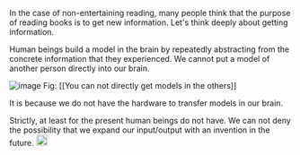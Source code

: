 
In the case of non-entertaining reading, many people think that the purpose of reading books is to get new information. Let's think deeply about getting information.

Human beings build a model in the brain by repeatedly abstracting from the concrete information that they experienced. We cannot put a model of another person directly into our brain.

![image](https://gyazo.com/0dd28905208a46edfb25eef027246d50/thumb/1000)
Fig: [[You can not directly get models in the others]]

It is because we do not have the hardware to transfer models in our brain.

Strictly, at least for the present human beings do not have. We can not deny the possibility that we expand our input/output with an invention in the future.
<img src='https://scrapbox.io/api/pages/nishio/en/icon' alt='en.icon' height="19.5"/>